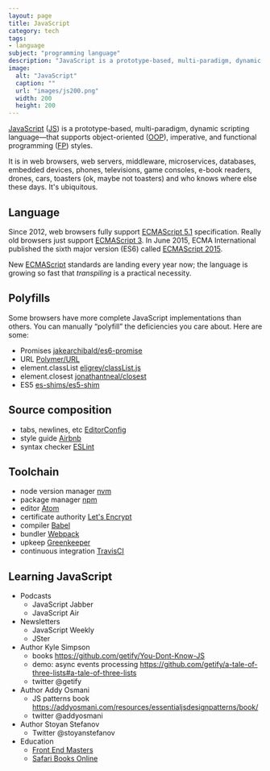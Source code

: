 ```yaml
---
layout: page
title: JavaScript
category: tech
tags:
- language
subject: "programming language"
description: "JavaScript is a prototype-based, multi-paradigm, dynamic scripting language—that supports object-oriented, imperative, and functional programming styles."
image:
  alt: "JavaScript"
  caption: ""
  url: "images/js200.png"
  width: 200
  height: 200
---
```


[JavaScript](https://developer.mozilla.org/en-US/docs/Web/JavaScript)
([JS](https://en.wikipedia.org/wiki/JavaScript))
is a prototype-based, multi-paradigm, dynamic scripting language—that
supports object-oriented
([OOP](http://searchsoa.techtarget.com/definition/object-oriented-programming)),
imperative, and functional programming
([FP](https://wiki.haskell.org/Functional_programming))
styles.

It is in web browsers, web servers, middleware, microservices, databases,
embedded devices, phones, televisions, game consoles, e-book readers,
drones, cars, toasters (ok, maybe not toasters) and who knows where else these days.
It's ubiquitous.

Language
--------

Since 2012, web browsers fully support
[ECMAScript 5.1](http://www.ecma-international.org/ecma-262/5.1/)
specification. Really old browsers just support
[ECMAScript 3](http://www-archive.mozilla.org/js/language/E262-3.pdf).
In June 2015, ECMA International published the sixth major version (ES6)
called [ECMAScript 2015](http://www.ecma-international.org/ecma-262/6.0/).

New [ECMAScript](https://github.com/tc39/ecma262/)
standards are landing every year now; the language is growing so fast that
_transpiling_ is a practical necessity.

Polyfills
---------

Some browsers have more complete JavaScript implementations
than others. You can manually “polyfill” the deficiencies you care about.
Here are some:

* Promises [jakearchibald/es6-promise](https://github.com/jakearchibald/es6-promise)
* URL [Polymer/URL](https://github.com/Polymer/URL)
* element.classList [eligrey/classList.js](https://github.com/eligrey/classList.js)
* element.closest [jonathantneal/closest](https://github.com/jonathantneal/closest)
* ES5 [es-shims/es5-shim](https://github.com/es-shims/es5-shim)


Source composition
------------------

* tabs, newlines, etc [EditorConfig](http://editorconfig.org/)
* style guide [Airbnb](http://airbnb.io/javascript/)
* syntax checker [ESLint](http://eslint.org/docs/user-guide/getting-started)

Toolchain
---------

* node version manager [nvm](https://davidwalsh.name/nvm)
* package manager [npm](http://www.sitepoint.com/beginners-guide-node-package-manager/)
* editor [Atom](http://blog.atom.io/2014/03/13/git-integration.html)
* certificate authority [Let's Encrypt](https://letsencrypt.org/)
* compiler [Babel](https://babeljs.io/)
* bundler [Webpack](https://webpack.github.io/docs/tutorials/getting-started/)
* upkeep [Greenkeeper](https://greenkeeper.io/)
* continuous integration [TravisCI](https://travis-ci.org/)

Learning JavaScript
-------------------

* Podcasts
    * JavaScript Jabber
    * JavaScript Air
* Newsletters
    * JavaScript Weekly
    * JSter
* Author Kyle Simpson
    * books https://github.com/getify/You-Dont-Know-JS
    * demo: async events processing https://github.com/getify/a-tale-of-three-lists#a-tale-of-three-lists
    * twitter @getify
* Author Addy Osmani
    * JS patterns book https://addyosmani.com/resources/essentialjsdesignpatterns/book/
    * twitter @addyosmani
* Author Stoyan Stefanov
    * Twitter @stoyanstefanov
* Education
    * [Front End Masters](https://FrontEndMasters.com/)
    * [Safari Books Online](https://www.SafariBooksOnline.com)
